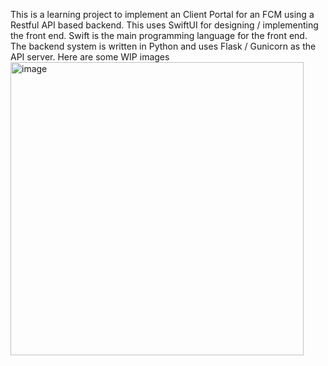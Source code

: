 This is a learning project to implement an Client Portal for an FCM using a Restful API based backend.
This uses SwiftUI for designing / implementing the front end.
Swift is the main programming language for the front end.
The backend system is written in Python and uses Flask / Gunicorn as the API server.
Here are some WIP images
<img width="469" alt="image" src="https://github.com/user-attachments/assets/6ad48b0e-8c1a-404b-90fd-9201f18078ce" />
